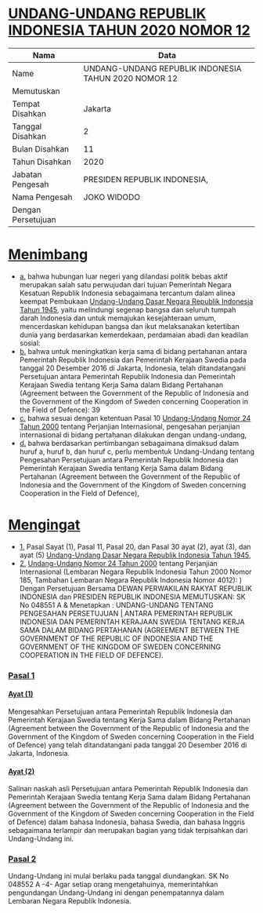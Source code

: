 # [UNDANG-UNDANG REPUBLIK INDONESIA TAHUN 2020 NOMOR 12](http://example.org/legal/document/uu/2020/12)

| Nama | Data |
| ------ | ----- |
|Name|UNDANG-UNDANG REPUBLIK INDONESIA TAHUN 2020 NOMOR 12|
|Memutuskan||
|Tempat Disahkan|Jakarta|
|Tanggal Disahkan|2|
|Bulan Disahkan|11|
|Tahun Disahkan|2020|
|Jabatan Pengesah|PRESIDEN REPUBLIK INDONESIA,|
|Nama Pengesah|JOKO WIDODO|
|Dengan Persetujuan||
# [Menimbang](http://example.org/legal/document/uu/2020/12/menimbang)

* [a.](http://example.org/legal/document/uu/2020/12/menimbang/point/a) bahwa hubungan luar negeri yang dilandasi politik bebas aktif merupakan salah satu perwujudan dari tujuan Pemerintah Negara Kesatuan Republik Indonesia sebagaimana tercantum dalam alinea keempat Pembukaan [Undang-Undang Dasar Negara Republik Indonesia Tahun 1945](http://example.org/legal/document/uu), yaitu melindungi segenap bangsa dan seluruh tumpah darah Indonesia dan untuk memajukan kesejahteraan umum, mencerdaskan kehidupan bangsa dan ikut melaksanakan ketertiban dunia yang berdasarkan kemerdekaan, perdamaian abadi dan keadilan sosial:
* [b.](http://example.org/legal/document/uu/2020/12/menimbang/point/b) bahwa untuk meningkatkan kerja sama di bidang pertahanan antara Pemerintah Republik Indonesia dan Pemerintah Kerajaan Swedia pada tanggal 20 Desember 2016 di Jakarta, Indonesia, telah ditandatangani Persetujuan antara Pemerintah Republik Indonesia dan Pemerintah Kerajaan Swedia tentang Kerja Sama dalam Bidang Pertahanan (Agreement between the Government of the Republic of Indonesia and the Government of the Kingdom of Sweden concerning Cooperation in the Field of Defence): 39
* [c.](http://example.org/legal/document/uu/2020/12/menimbang/point/c) bahwa sesuai dengan ketentuan Pasal 10 [Undang-Undang Nomor 24 Tahun 2000](http://example.org/legal/document/uu/2000/24) tentang Perjanjian Internasional, pengesahan perjanjian internasional di bidang pertahanan dilakukan dengan undang-undang,
* [d.](http://example.org/legal/document/uu/2020/12/menimbang/point/d) bahwa berdasarkan pertimbangan sebagaimana dimaksud dalam huruf a, huruf b, dan huruf c, perlu membentuk Undang-Undang tentang Pengesahan Persetujuan antara Pemerintah Republik Indonesia dan Pemerintah Kerajaan Swedia tentang Kerja Sama dalam Bidang Pertahanan (Agreement between the Government of the Republic of Indonesia and the Government of the Kingdom of Sweden concerning Cooperation in the Field of Defence),
# [Mengingat](http://example.org/legal/document/uu/2020/12/mengingat)

* [1.](http://example.org/legal/document/uu/2020/12/mengingat/point/0001) Pasal Sayat (1), Pasal 11, Pasal 20, dan Pasal 30 ayat (2), ayat (3), dan ayat (5) [Undang-Undang Dasar Negara Republik Indonesia Tahun 1945](http://example.org/legal/document/uu),
* [2.](http://example.org/legal/document/uu/2020/12/mengingat/point/0002) [Undang-Undang Nomor 24 Tahun 2000](http://example.org/legal/document/uu/2000/24) tentang Perjanjian Internasional (Lembaran Negara Republik Indonesia Tahun 2000 Nomor 185, Tambahan Lembaran Negara Republik Indonesia Nomor 4012): ) Dengan Persetujuan Bersama DEWAN PERWAKILAN RAKYAT REPUBLIK INDONESIA dan PRESIDEN REPUBLIK INDONESIA MEMUTUSKAN: SK No 048551 A & Menetapkan : UNDANG-UNDANG TENTANG PENGESAHAN PERSETUJUAN | ANTARA PEMERINTAH REPUBLIK INDONESIA DAN PEMERINTAH KERAJAAN SWEDIA TENTANG KERJA SAMA DALAM BIDANG PERTAHANAN (AGREEMENT BETWEEN THE GOVERNMENT OF THE REPUBLIC OF INDONESIA AND THE GOVERNMENT OF THE KINGDOM OF SWEDEN CONCERNING COOPERATION IN THE FIELD OF DEFENCE).

### [Pasal 1](http://example.org/legal/document/uu/2020/12/pasal/0001)

#### [Ayat (1)](http://example.org/legal/document/uu/2020/12/pasal/0001/version/20201102/ayat/0001)
Mengesahkan Persetujuan antara Pemerintah Republik Indonesia dan Pemerintah Kerajaan Swedia tentang Kerja Sama dalam Bidang Pertahanan (Agreement between the Government of the Republic of Indonesia and the Government of the Kingdom of Sweden concerning Cooperation in the Field of Defence) yang telah ditandatangani pada tanggal 20 Desember 2016 di Jakarta, Indonesia.

#### [Ayat (2)](http://example.org/legal/document/uu/2020/12/pasal/0001/version/20201102/ayat/0002)
Salinan naskah asli Persetujuan antara Pemerintah Republik Indonesia dan Pemerintah Kerajaan Swedia tentang Kerja Sama dalam Bidang Pertahanan (Agreement between the Government of the Republic of Indonesia and the Government of the Kingdom of Sweden concerning Cooperation in the Field of Defence) dalam bahasa Indonesia, bahasa Swedia, dan bahasa Inggris sebagaimana terlampir dan merupakan bagian yang tidak terpisahkan dari Undang-Undang ini.


### [Pasal 2](http://example.org/legal/document/uu/2020/12/pasal/0002)
Undang-Undang ini mulai berlaku pada tanggal diundangkan. SK No 048552 A -4- Agar setiap orang mengetahuinya, memerintahkan pengundangan Undang-Undang ini dengan penempatannya dalam Lembaran Negara Republik Indonesia.
